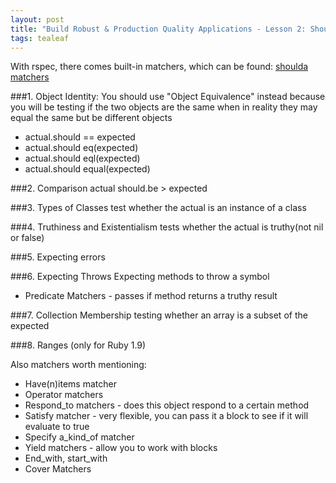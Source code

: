 ```yaml
---
layout: post
title: "Build Robust & Production Quality Applications - Lesson 2: Shoulda Matchers"
tags: tealeaf
---
```


With rspec, there comes built-in matchers, which can be found: [shoulda matchers](http://www.relishapp.com/rspec/rspec-expectations/v/2-9/docs/built-in-matchers)


###1. Object Identity:
You should use "Object Equivalence" instead because you will be testing if the
two objects are the same when in reality they may equal the same but be different objects

* actual.should == expected
* actual.should eq(expected)
* actual.should eql(expected)
* actual.should equal(expected)

###2. Comparison
actual should.be > expected

###3. Types of Classes
test whether the actual is an instance of a class

###4. Truthiness and Existentialism
tests whether the actual is truthy(not nil or false)

###5. Expecting errors

###6. Expecting Throws
Expecting methods to throw a symbol
* Predicate Matchers - passes if method returns a truthy result

###7. Collection Membership
testing whether an array is a subset of the expected

###8. Ranges (only for Ruby 1.9)

Also matchers worth mentioning:

- Have(n)items matcher
- Operator matchers
- Respond_to matchers - does this object respond to a certain method
- Satisfy matcher - very flexible, you can pass it a block to see if it will evaluate to true
- Specify a_kind_of matcher
- Yield matchers - allow you to work with blocks
- End_with, start_with
- Cover Matchers
